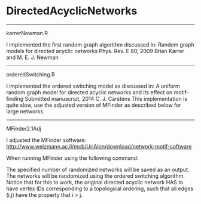 DirectedAcyclicNetworks
=======================

***********************
karrerNewman.R

I implemented the first random graph algorithm discussed in: 
Random graph models for directed acyclic networks
Phys. Rev. E 80, 2009
Brian Karrer and M. E. J. Newman

***********************
orderedSwitching.R 

I implemented the ordered switching model as discussed in:
A uniform random graph model for directed acyclic networks and its effect on motif-finding
Submitted manuscript, 2014
C. J. Carstens
This implementation is quite slow, use the adjusted version  of MFinder as described below for large networks

***********************
MFinder2.1Adj

I adjusted the MFinder software:
http://www.weizmann.ac.il/mcb/UriAlon/download/network-motif-software

When running MFinder using the following command:

The specified number of randomized networks will be saved as an output. The networks will be randomized using the ordered switching algorithm. Notice that for this to work, the original directed acyclic network HAS to have vertex IDs corresponding to a topological ordering, such that all edges (i,j) have the property that i > j. 


